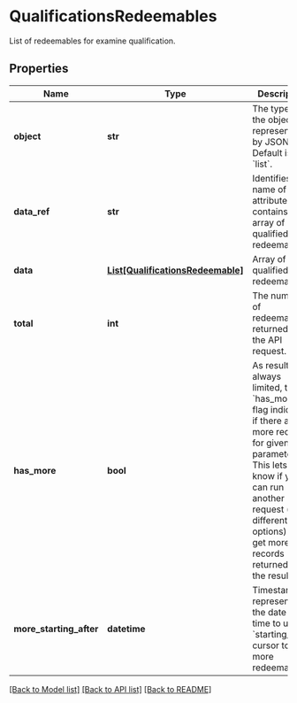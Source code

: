 # QualificationsRedeemables

List of redeemables for examine qualification.

## Properties

Name | Type | Description | Notes
------------ | ------------- | ------------- | -------------
**object** | **str** | The type of the object represented by JSON. Default is &#x60;list&#x60;. | [optional] [default to 'list']
**data_ref** | **str** | Identifies the name of the attribute that contains the array of qualified redeemables. | [optional] [default to 'data']
**data** | [**List[QualificationsRedeemable]**](QualificationsRedeemable.md) | Array of qualified redeemables. | [optional] 
**total** | **int** | The number of redeemables returned in the API request. | [optional] 
**has_more** | **bool** | As results are always limited, the &#x60;has_more&#x60; flag indicates if there are more records for given parameters. This lets you know if you can run another request (with different options) to get more records returned in the results. | [optional] 
**more_starting_after** | **datetime** | Timestamp representing the date and time to use in &#x60;starting_after&#x60; cursor to get more redeemables. | [optional] 

[[Back to Model list]](../README.md#documentation-for-models) [[Back to API list]](../README.md#documentation-for-api-endpoints) [[Back to README]](../README.md)


